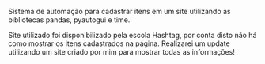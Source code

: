 Sistema de automação para cadastrar itens em um site utilizando as bibliotecas pandas, pyautogui e time.

Site utilizado foi disponibilizado pela escola Hashtag, por conta disto não há como mostrar os itens cadastrados na página.
Realizarei um update utilizando um site criado por mim para mostrar todas as informações!
